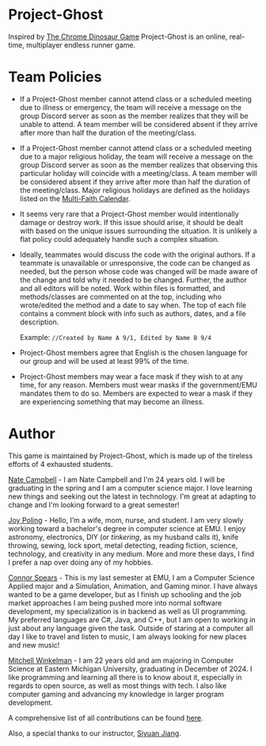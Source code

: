 # Project-Ghost
Inspired by [The Chrome Dinosaur Game](https://chromedino.com/) Project-Ghost is an online, real-time, multiplayer endless runner game.

# Team Policies
- If a Project-Ghost member cannot attend class or a scheduled meeting due to illness or emergency, the team will receive a message on the group Discord server as soon as the member realizes that they will be unable to attend. A team member will be considered absent if they arrive after more than half the duration of the meeting/class.
* If a Project-Ghost member cannot attend class or a scheduled meeting due to a major religious holiday, the team will receive a message on the group Discord server as soon as the member realizes that observing this particular holiday will coincide with a meeting/class. A team member will be considered absent if they arrive after more than half the duration of the meeting/class. Major religious holidays are defined as the holidays listed on the [Multi-Faith Calendar](https://hds.harvard.edu/community-life/religious-and-spiritual-life/multifaith-calendar).
+ It seems very rare that a Project-Ghost member would intentionally damage or destroy work. If this issue should arise, it should be dealt with based on the unique issues surrounding the situation. It is unlikely a flat policy could adequately handle such a complex situation.
- Ideally, teammates would discuss the code with the original authors.
If a teammate is unavailable or unresponsive, the code can be changed as needed, but the person whose code was changed will be made aware of the change and told why it needed to be changed.
Further, the author and all editors will be noted. Work within files is formatted, and methods/classes are commented on at the top, including who wrote/edited the method and a date to say when. The top of each file contains a comment block with info such as authors, dates, and a file description.

  Example: 
  `//Created by Name A 9/1, Edited by Name B 9/4`
- Project-Ghost members agree that English is the chosen language for our group and will be used at least 99% of the time.
- Project-Ghost members may wear a face mask if they wish to at any time, for any reason. Members must wear masks if the government/EMU mandates them to do so. Members are expected to wear a mask if they are experiencing something that may become an illness. 

# Author
This game is maintained by Project-Ghost, which is made up of the tireless efforts of 4 exhausted students.

[Nate Campbell](https://www.linkedin.com/in/nathaniel-campbell-22a334208/) - I am Nate Campbell and I'm 24 years old. I will be graduating in the spring and I am a computer science major. I love learning new things and seeking out the latest in technology. I'm great at adapting to change and I'm looking forward to a great semester!

[Joy Poling](www.linkedin.com/in/joy-poling) - Hello, I’m a wife, mom, nurse, and student. I am very slowly working toward a bachelor's degree in computer science at EMU. I enjoy astronomy, electronics, DIY (or _tinkering_, as my husband calls it), knife throwing, sewing, lock sport, metal detecting, reading fiction, science, technology, and creativity in any medium. More and more these days, I find I prefer a nap over doing any of my hobbies.

[Connor Spears](https://connorxspears.wixsite.com/connorspears) - This is my last semester at EMU, I am a Computer Science Applied major and a Simulation, Animation, and Gaming minor. I have always wanted to be a game developer, but as I finish up schooling and the job market approaches I am being pushed more into normal software development, my specialization is in backend as well as UI programming. My preferred languages are C#, Java, and C++, but I am open to working in just about any language given the task. Outside of staring at a computer all day I like to travel and listen to music, I am always looking for new places and new music!

[Mitchell Winkelman](https://github.com/heliguy4599) - I am 22 years old and am majoring in Computer Science at Eastern Michigan University, graduating in December of 2024. I like programming and learning all there is to know about it, especially in regards to open source, as well as most things with tech. I also like computer gaming and advancing my knowledge in larger program development.

A comprehensive list of all contributions can be found [here](https://github.com/COSC481W-2024Fall/Project-Ghost/blob/main/CREDITS.md). 

Also, a special thanks to our instructor, [Siyuan Jiang](https://emunix.emich.edu/~sjiang1/).
